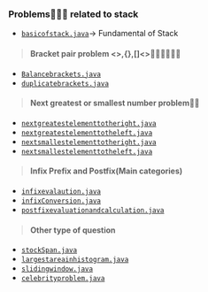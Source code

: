 ### <b>Problems🧑‍🏫🥲 related to stack</b>

* <a href = "https://github.com/tusharjain01/linearDataStructure/blob/master/src/Stack/basicofstack.java">`basicofstack.java`</a>-> Fundamental of Stack
> #### <b>Bracket pair problem</b> <b><>,{},[]<>🧑🏻‍🤝👨‍👩‍👦</b>
- <a href = "https://github.com/tusharjain01/linearDataStructure/blob/master/src/Stack/Balancedbrackets.java">`Balancebrackets.java`</a>
- <a href = "https://github.com/tusharjain01/linearDataStructure/blob/master/src/Stack/duplicatebrackests.java">`duplicatebrackets.java`</a>
> #### <b>Next greatest or smallest number problem🤏🦣</b>
- <a href = "https://github.com/tusharjain01/linearDataStructure/blob/master/src/Stack/nextgreaterelementtotheright.java">`nextgreatestelementtotheright.java`</a>
- <a href = "https://github.com/tusharjain01/linearDataStructure/blob/master/src/Stack/nextgreaterelementtotheleft.java">`nextgreatestelementtotheleft.java`</a>
- <a href = "https://github.com/tusharjain01/linearDataStructure/blob/master/src/Stack/nextsmallestelementtotheright.java
">`nextsmallestelementtotheright.java`</a>
- <a href = "https://github.com/tusharjain01/linearDataStructure/blob/master/src/Stack/nextsmallestelementtotheleft.java
">`nextsmallestelementtotheleft.java`</a>
> #### <b>Infix Prefix and Postfix(Main categories)</b>
- <a href = "https://github.com/tusharjain01/linearDataStructure/blob/master/src/Stack/infixEvaluation.java">`infixevalaution.java`</a> 
- <a href ="https://github.com/tusharjain01/linearDataStructure/blob/master/src/Stack/infixConversion.java">`infixConversion.java`</a> 
- <a href = "https://github.com/tusharjain01/linearDataStructure/blob/master/src/Stack/postfixevaluationandcalculation.java">`postfixevaluationandcalculation.java`</a>
> #### <b>Other type of question</b>
- <a href = "https://github.com/tusharjain01/linearDataStructure/blob/master/src/Stack/stockSpan.java
">`stockSpan.java`</a>
- <a href = "https://github.com/tusharjain01/linearDataStructure/blob/master/src/Stack/largestareainnhistogram.java">`largestareainhistogram.java`</a>
- <a href = "https://github.com/tusharjain01/linearDataStructure/blob/master/src/Stack/slidingwindow.java">`slidingwindow.java`</a>
- <a href = "https://github.com/tusharjain01/linearDataStructure/blob/master/src/Stack/celebrityproblem.java">`celebrityproblem.java`</a>
